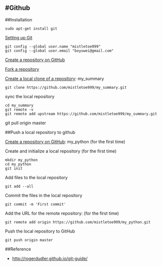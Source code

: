 #Github
--------------------------

##Installation
```
sudo apt-get install git
```
[Setting up Git](https://help.github.com/articles/set-up-git/#platform-linux)
```
git config --global user.name "mistletoe999"
git config --global user.email "boyuwei@gmail.com"
```




[Create a repository on GitHub](https://help.github.com/articles/create-a-repo/)
 
[Fork a repository](https://help.github.com/articles/fork-a-repo/)
 
[Create a local clone of a repository](https://help.github.com/articles/fork-a-repo/): my_summary
 

 
 
```
git clone https://github.com/mistletoe999/my_summary.git
```
sync the local repository
 
```
cd my_summary
git remote -v
git remote add upstream https://github.com/mistletoe999/my_summary.git
```
 
git pull origin master
 
 
 
##Push a local repository to github 
 
[Create a repository on GitHub](https://help.github.com/articles/create-a-repo/): my_python  (for the first time)
 
Create and initialize a local repository (for the first time) 
```
mkdir my_python
cd my_python
git init
```

Add files to the local repository
```
git add --all
```
Commit the files in the local repository
```
git commit -m 'First commit'
```
Add the URL for the remote repository: (for the first time)
```
git remote add origin https://github.com/mistletoe999/my_python.git
```
Push the local repository to GitHub
```
git push origin master
```



##Reference

* http://rogerdudler.github.io/git-guide/
